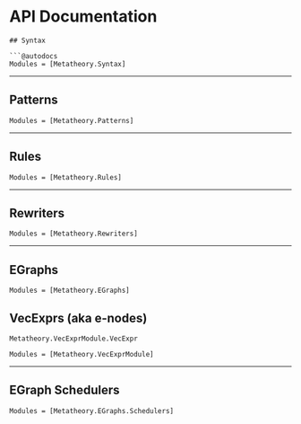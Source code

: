 # API Documentation

```
## Syntax

```@autodocs
Modules = [Metatheory.Syntax]
```

---

## Patterns

```@autodocs
Modules = [Metatheory.Patterns]
```

---

## Rules 

```@autodocs
Modules = [Metatheory.Rules]
```

---

## Rewriters

```@autodocs
Modules = [Metatheory.Rewriters]
```

---

## EGraphs

```@autodocs
Modules = [Metatheory.EGraphs]
```

## VecExprs (aka e-nodes)

```@docs
Metatheory.VecExprModule.VecExpr
```

```@autodocs
Modules = [Metatheory.VecExprModule]
```

---

## EGraph Schedulers

```@autodocs
Modules = [Metatheory.EGraphs.Schedulers]
```
